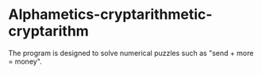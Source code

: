 # Alphametics-cryptarithmetic-cryptarithm
The program is designed to solve numerical puzzles such as "send + more = money".
